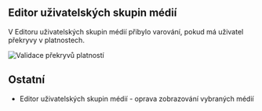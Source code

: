 ﻿---
categories: [fenix]
layout: fenix
---

## Editor uživatelských skupin médií 
V Editoru uživatelských skupin médií přibylo varování, pokud má uživatel překryvy v platnostech.

![Validace překryvů platností]({{site.url}}/data/validaceprekryvu.png "Validace překryvů platností")

## Ostatní
<ul>
	<li>Editor uživatelských skupin médií - oprava zobrazování vybraných médií</li>
</ul>